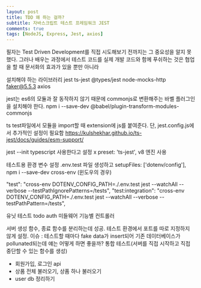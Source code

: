 ```yaml
---
layout: post
title: TDD 왜 하는 걸까?
subtitle: 자바스크립트 테스트 프레임워크 JEST
comments: true
tags: [NodeJS, Express, Jest, axios]
---
```


필자는 Test Driven Development를 직접 시도해보기 전까지는 그 중요성을 알지 못했다. 그러나 배우는 과정에서 테스트 코드를 실제 개발 코드와 함께 푸쉬하는 것은 협업을 할 때 문서화의 효과가 있을 뿐만 아니라 

설치해야 하는 라이브러리
jest ts-jest @types/jest
node-mocks-http faker@5.5.3 axios

jest는 es6의 모듈과 잘 동작하지 않기 때문에 commonjs로 변환해주는 바벨 플러그인을 설치해야 한다.
npm i --save-dev @babel/plugin-transform-modules-commonjs

ts test파일에서 모듈을 import할 때 extension에 js를 붙여준다.
단, jest.config.js에서 추가적인 설정이 필요함
https://kulshekhar.github.io/ts-jest/docs/guides/esm-support/

jest --init
typescript 사용한다고 설정 x
preset: 'ts-jest',
v8 엔진 사용

테스트용 환경 변수 설정
.env.test 파일 생성하고
setupFiles: ['dotenv/config'],
npm i --save-dev cross-env (윈도우의 경우)


"test": "cross-env DOTENV_CONFIG_PATH=./.env.test jest --watchAll --verbose --testPathIgnorePatterns=/tests",
    "test:integration": "cross-env DOTENV_CONFIG_PATH=./.env.test jest --watchAll --verbose --testPathPattern=/tests",

유닛 테스트
todo 
auth 미들웨어
기능별 컨트롤러

서버 생성 함수, 종료 함수를 분리하는데 성공. 테스트 환경에서 포트를 따로 지정하지 않게 설정.
이슈 : 테스트할 때마다 fake data가 insert되어 기존 데이터베이스가 pollunated되는데 얘는 어떻게 하면 좋을까? 
통합 테스트(서버를 직접 시작하고 직접 중단할 수 있는 함수를 생성)
- 회원가입, 로그인 api
- 상품 전체 불러오기, 상품 하나 불러오기
- user db 정리하기